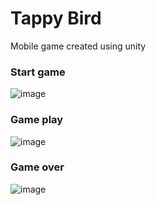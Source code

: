# Tappy Bird

Mobile game created using unity

### Start game
![image](https://github.com/cambojist/Tappy-Bird/assets/32980383/88925e81-1a99-4fb4-974e-0f048f227fd7)

### Game play
![image](https://github.com/cambojist/Tappy-Bird/assets/32980383/6b84831d-9569-4a2b-aec1-3b90beca2c69)

### Game over
![image](https://github.com/cambojist/Tappy-Bird/assets/32980383/df46412b-de63-402e-9487-a81d054c555d)
